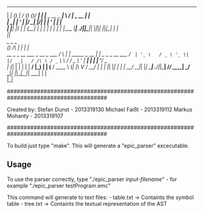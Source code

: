   ______       _      __  __ _       _  _____ 
 |  ____|     (_)    |  \/  (_)     (_)/ ____|
 | |__   _ __  _  ___| \  / |_ _ __  _| |     
 |  __| | '_ \| |/ __| |\/| | | '_ \| | |     
 | |____| |_) | | (__| |  | | | | | | | |____ 
 |______| .__/|_|\___|_|  |_|_|_| |_|_|\_____|
        | |                                   
        |_|                                   
                           _                    _                 _                  
                          (_)          /\      | |               | |                 
   __ _ _ __     ___ _ __  _  ___     /  \   __| |_   _____ _ __ | |_ _   _ _ __ ___ 
  / _` | '_ \   / _ \ '_ \| |/ __|   / /\ \ / _` \ \ / / _ \ '_ \| __| | | | '__/ _ \
 | (_| | | | | |  __/ |_) | | (__   / ____ \ (_| |\ V /  __/ | | | |_| |_| | | |  __/
  \__,_|_| |_|  \___| .__/|_|\___| /_/    \_\__,_| \_/ \___|_| |_|\__|\__,_|_|  \___|
                    | |                                                              
                    |_|                                                              

######################################################################################

Created by:
	Stefan Dunst - 2013319130
	Michael Faißt - 2013319112
	Markus Mohanty - 2013319107

######################################################################################

To build just type "make". This will generate a "epic_parser" excecutable.

Usage
-----
To use the parser correctly, type "./epic_parser _input-filename_"
	- for example "./epic_parser testProgram.emc"

This command will generate to text files:
	- table.txt -> Containts the symbol table
	- tree.txt  -> Containts the textual representation of the AST
